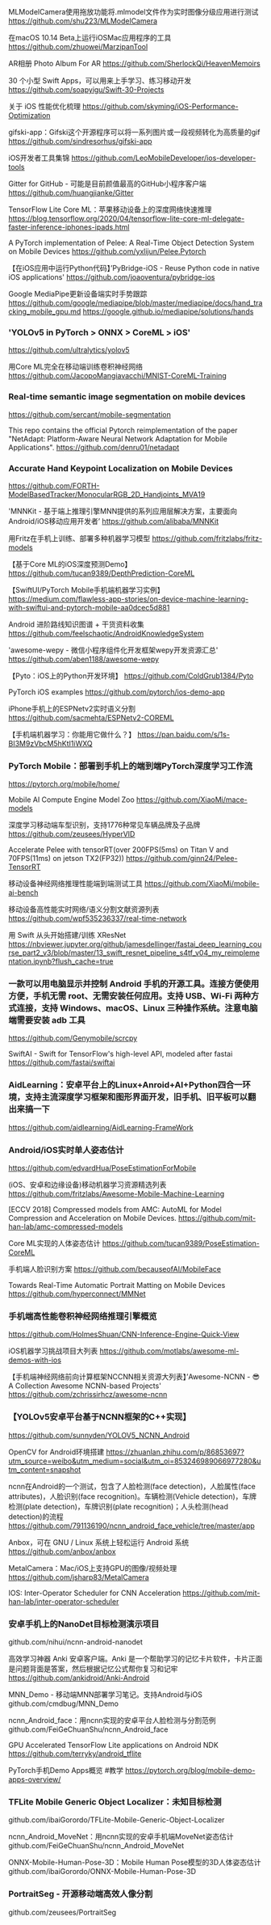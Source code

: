 MLModelCamera使用拖放功能将.mlmodel文件作为实时图像分级应用进行测试
https://github.com/shu223/MLModelCamera

在macOS 10.14 Beta上运行iOSMac应用程序的工具
https://github.com/zhuowei/MarzipanTool

AR相册 Photo Album For AR
https://github.com/SherlockQi/HeavenMemoirs

30 个小型 Swift Apps，可以用来上手学习、练习移动开发
https://github.com/soapyigu/Swift-30-Projects

关于 iOS 性能优化梳理
https://github.com/skyming/iOS-Performance-Optimization

gifski-app：Gifski这个开源程序可以将一系列图片或一段视频转化为高质量的gif
https://github.com/sindresorhus/gifski-app

iOS开发者工具集锦
https://github.com/LeoMobileDeveloper/ios-developer-tools

Gitter for GitHub - 可能是目前颜值最高的GitHub小程序客户端
https://github.com/huangjianke/Gitter

TensorFlow Lite Core ML：苹果移动设备上的深度网络快速推理
https://blog.tensorflow.org/2020/04/tensorflow-lite-core-ml-delegate-faster-inference-iphones-ipads.html

A PyTorch implementation of Pelee: A Real-Time Object Detection System on Mobile Devices 
https://github.com/yxlijun/Pelee.Pytorch

【在iOS应用中运行Python代码】’PyBridge-iOS - Reuse Python code in native iOS applications' 
https://github.com/joaoventura/pybridge-ios

Google MediaPipe更新设备端实时手势跟踪
https://github.com/google/mediapipe/blob/master/mediapipe/docs/hand_tracking_mobile_gpu.md https://google.github.io/mediapipe/solutions/hands

### 'YOLOv5 in PyTorch > ONNX > CoreML > iOS' 
https://github.com/ultralytics/yolov5

用Core ML完全在移动端训练卷积神经网络
https://github.com/JacopoMangiavacchi/MNIST-CoreML-Training

### Real-time semantic image segmentation on mobile devices
https://github.com/sercant/mobile-segmentation

This repo contains the official Pytorch reimplementation of the paper "NetAdapt: Platform-Aware Neural Network Adaptation for Mobile Applications".
https://github.com/denru01/netadapt

### Accurate Hand Keypoint Localization on Mobile Devices
https://github.com/FORTH-ModelBasedTracker/MonocularRGB_2D_Handjoints_MVA19

'MNNKit - 基于端上推理引擎MNN提供的系列应用层解决方案，主要面向Android/iOS移动应用开发者’ 
https://github.com/alibaba/MNNKit

用Fritz在手机上训练、部署多种机器学习模型
https://github.com/fritzlabs/fritz-models

【基于Core ML的iOS深度预测Demo】
https://github.com/tucan9389/DepthPrediction-CoreML

【SwiftUI/PyTorch Mobile手机端机器学习实例】
https://medium.com/flawless-app-stories/on-device-machine-learning-with-swiftui-and-pytorch-mobile-aa0dcec5d881

Android 进阶路线知识图谱 + 干货资料收集
https://github.com/feelschaotic/AndroidKnowledgeSystem

'awesome-wepy - 微信小程序组件化开发框架wepy开发资源汇总' 
https://github.com/aben1188/awesome-wepy

【Pyto：iOS上的Python开发环境】
https://github.com/ColdGrub1384/Pyto

PyTorch iOS examples
https://github.com/pytorch/ios-demo-app

iPhone手机上的ESPNetv2实时语义分割
https://github.com/sacmehta/ESPNetv2-COREML

【手机端机器学习：你能用它做什么？】
https://pan.baidu.com/s/1s-BI3M9zVbcM5hKtI1iWXQ

### PyTorch Mobile：部署到手机上的端到端PyTorch深度学习工作流
https://pytorch.org/mobile/home/

Mobile AI Compute Engine Model Zoo
https://github.com/XiaoMi/mace-models

深度学习移动端车型识别，支持1776种常见车辆品牌及子品牌
https://github.com/zeusees/HyperVID

Accelerate Pelee with tensorRT(over 200FPS(5ms) on Titan V and 70FPS(11ms) on jetson TX2(FP32))
https://github.com/ginn24/Pelee-TensorRT

移动设备神经网络推理性能端到端测试工具
https://github.com/XiaoMi/mobile-ai-bench

移动设备高性能实时网络/语义分割文献资源列表
https://github.com/wpf535236337/real-time-network

用 Swift 从头开始搭建/训练 XResNet
https://nbviewer.jupyter.org/github/jamesdellinger/fastai_deep_learning_course_part2_v3/blob/master/13_swift_resnet_pipeline_s4tf_v04_my_reimplementation.ipynb?flush_cache=true

### 一款可以用电脑显示并控制 Android 手机的开源工具。连接方便使用方便，手机无需 root、无需安装任何应用。支持 USB、Wi-Fi 两种方式连接，支持 Windows、macOS、Linux 三种操作系统。注意电脑端需要安装 adb 工具
https://github.com/Genymobile/scrcpy

SwiftAI - Swift for TensorFlow's high-level API, modeled after fastai
https://github.com/fastai/swiftai

### AidLearning：安卓平台上的Linux+Anroid+AI+Python四合一环境，支持主流深度学习框架和图形界面开发，旧手机、旧平板可以翻出来搞一下
https://github.com/aidlearning/AidLearning-FrameWork

### Android/iOS实时单人姿态估计
https://github.com/edvardHua/PoseEstimationForMobile

(iOS、安卓和边缘设备)移动机器学习资源精选列表
https://github.com/fritzlabs/Awesome-Mobile-Machine-Learning

[ECCV 2018] Compressed models from AMC: AutoML for Model Compression and Acceleration on Mobile Devices.
https://github.com/mit-han-lab/amc-compressed-models

Core ML实现的人体姿态估计
https://github.com/tucan9389/PoseEstimation-CoreML

手机端人脸识别方案
https://github.com/becauseofAI/MobileFace

Towards Real-Time Automatic Portrait Matting on Mobile Devices
https://github.com/hyperconnect/MMNet

### 手机端高性能卷积神经网络推理引擎概览
https://github.com/HolmesShuan/CNN-Inference-Engine-Quick-View

iOS机器学习挑战项目大列表
https://github.com/motlabs/awesome-ml-demos-with-ios

【手机端神经网络前向计算框架NCCNN相关资源大列表】’Awesome-NCNN - 😎A Collection Awesome NCNN-based Projects' 
https://github.com/zchrissirhcz/awesome-ncnn

### 【YOLOv5安卓平台基于NCNN框架的C++实现】
https://github.com/sunnyden/YOLOV5_NCNN_Android

OpenCV for Android环境搭建 
https://zhuanlan.zhihu.com/p/86853697?utm_source=weibo&utm_medium=social&utm_oi=853246989066977280&utm_content=snapshot

ncnn在Android的一个测试，包含了人脸检测(face detection)，人脸属性(face attributes)，人脸识别(face recognition)。车辆检测(Vehicle detection)，车牌检测(plate detection)，车牌识别(plate recognition)；人头检测(head detection)的流程
https://github.com/791136190/ncnn_android_face_vehicle/tree/master/app

Anbox，可在 GNU / Linux 系统上轻松运行 Android 系统
https://github.com/anbox/anbox

MetalCamera：Mac/iOS上支持GPU的图像/视频处理
https://github.com/jsharp83/MetalCamera

IOS: Inter-Operator Scheduler for CNN Acceleration
https://github.com/mit-han-lab/inter-operator-scheduler

### 安卓手机上的NanoDet目标检测演示项目
github.com/nihui/ncnn-android-nanodet

高效学习神器 Anki 安卓客户端。Anki 是一个帮助学习的记忆卡片软件，卡片正面是问题背面是答案，然后根据记忆公式帮你复习和记牢
https://github.com/ankidroid/Anki-Android

MNN_Demo - 移动端MNN部署学习笔记。支持Android与iOS
github.com/cmdbug/MNN_Demo

ncnn_Android_face：用ncnn实现的安卓平台人脸检测与分割范例
github.com/FeiGeChuanShu/ncnn_Android_face

GPU Accelerated TensorFlow Lite applications on Android NDK
https://github.com/terryky/android_tflite

PyTorch手机Demo Apps概览 #教学
https://pytorch.org/blog/mobile-demo-apps-overview/

### TFLite Mobile Generic Object Localizer：未知目标检测
github.com/ibaiGorordo/TFLite-Mobile-Generic-Object-Localizer

ncnn_Android_MoveNet：用ncnn实现的安卓手机端MoveNet姿态估计
github.com/FeiGeChuanShu/ncnn_Android_MoveNet

ONNX-Mobile-Human-Pose-3D：Mobile Human Pose模型的3D人体姿态估计
github.com/ibaiGorordo/ONNX-Mobile-Human-Pose-3D

### PortraitSeg - 开源移动端高效人像分割
github.com/zeusees/PortraitSeg